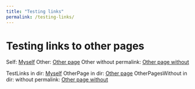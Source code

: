 ```yaml
---
title: "Testing links"
permalink: /testing-links/
---
```


# Testing links to other pages

Self: [Myself](TestLinks.md)
Other: [Other page](OtherPage.md)
Other without permalink: [Other page without](OtherPageNoPermalink.md)

TestLinks in dir: [Myself](TestLinks/TestLinks.md)
OtherPage in dir: [Other page](TestLinks/OtherPage.md)
OtherPagesWithout in dir: without permalink: [Other page without](TestLinks/OtherPageNoPermalink.md)
